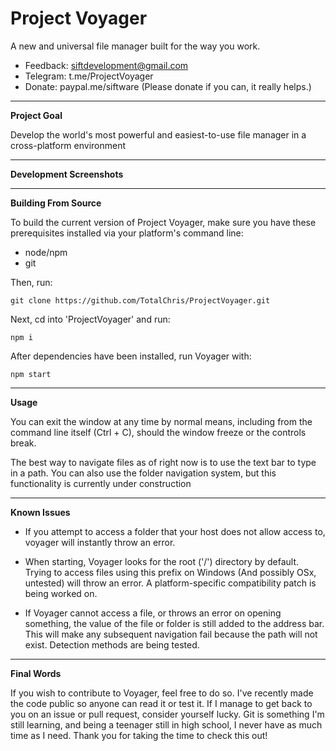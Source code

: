 # Project Voyager
A new and universal file manager built for the way you work.

* Feedback: siftdevelopment@gmail.com
* Telegram: t.me/ProjectVoyager
* Donate: paypal.me/siftware
(Please donate if you can, it really helps.)

***
**Project Goal**

Develop the world's most powerful and easiest-to-use file manager in a cross-platform environment
***
**Development Screenshots**


***
**Building From Source**

To build the current version of Project Voyager, make sure you have these prerequisites installed via your platform's command line:

* node/npm
* git

Then, run:

```
git clone https://github.com/TotalChris/ProjectVoyager.git
```

Next, cd into 'ProjectVoyager' and run:

```
npm i
```

After dependencies have been installed, run Voyager with:

```
npm start
```
***
**Usage**

You can exit the window at any time by normal means, including from the command line itself (Ctrl + C), should the window freeze or the controls break.

The best way to navigate files as of right now is to use the text bar to type in a path. You can also use the folder navigation system, but this functionality is currently under construction

***
**Known Issues**

* If you attempt to access a folder that your host does not allow access to, voyager will instantly throw an error.

* When starting, Voyager looks for the root ('/') directory by default. Trying to access files using this prefix on Windows (And possibly OSx, untested) will throw an error. A platform-specific compatibility patch is being worked on.

* If Voyager cannot access a file, or throws an error on opening something, the value of the file or folder is still added to the address bar. This will make any subsequent navigation fail because the path will not exist. Detection methods are being tested.

***
**Final Words**

If you wish to contribute to Voyager, feel free to do so. I've recently made the code public so anyone can read it or test it. If I manage to get back to you on an issue or pull request, consider yourself lucky. Git is something I'm still learning, and being a teenager still in high school, I never have as much time as I need. Thank you for taking the time to check this out!

